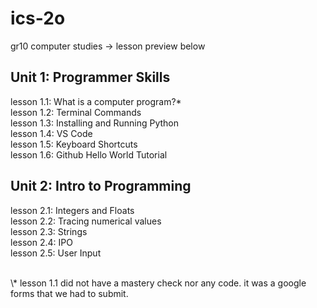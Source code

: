 # ics-2o
gr10 computer studies -> lesson preview below

## Unit 1: Programmer Skills
lesson 1.1: What is a computer program?*<br>
lesson 1.2: Terminal Commands<br>
lesson 1.3: Installing and Running Python<br>
lesson 1.4: VS Code<br>
lesson 1.5: Keyboard Shortcuts<br>
lesson 1.6: Github Hello World Tutorial<br>

## Unit 2: Intro to Programming
lesson 2.1: Integers and Floats<br>
lesson 2.2: Tracing numerical values<br>
lesson 2.3: Strings<br>
lesson 2.4: IPO<br>
lesson 2.5: User Input<br>

<br>
\* lesson 1.1 did not have a mastery check nor any code. it was a google forms that we had to submit.
